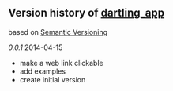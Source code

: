 ## Version history of [dartling_app](http://pub.dartlang.org/packages/dartling_app)

based on [Semantic Versioning](http://semver.org/)

*0.0.1* 2014-04-15

+ make a web link clickable
+ add examples
+ create initial version 

